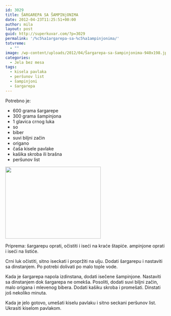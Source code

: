 ```yaml
---
id: 3029
title: ŠARGAREPA SA ŠAMPINjONIMA
date: 2012-04-23T11:25:51+00:00
author: mila
layout: post
guid: http://superkuvar.com/?p=3029
permalink: '/%c5%a1argarepa-sa-%c5%a1ampinjonima/'
totvreme:
  - ""
image: /wp-content/uploads/2012/04/Šargarepa-sa-šampinjonima-940x198.jpg
categories:
  - Jela bez mesa
tags:
  - kisela pavlaka
  - peršunov list
  - šampinjoni
  - šargarepa
---
```

Potrebno je:

  * 600 grama šargarepe
  * 300 grama šampinjona
  * 1 glavica crnog luka
  * so
  * biber
  * suvi biljni začin
  * origano
  * čaša kisele pavlake
  * kašika skroba ili brašna
  * peršunov list

<img class="alignnone size-medium wp-image-3030" title="Šargarepa sa šampinjonima" src="//superkuvar.com/wp-content/uploads/2012/04/%C5%A0argarepa-sa-%C5%A1ampinjonima-300x225.jpg" alt="" width="300" height="225" /> 

Priprema: šargarepu oprati, očistiti i iseći na kraće štapiće.  ampinjone oprati i iseći na listiće.

Crni luk očistiti, sitno iseckati i propržiti na ulju. Dodati šargarepu i nastaviti sa dinstanjem. Po potrebi dolivati po malo tople vode.

Kada je šargarepa napola izdinstana, dodati isečene šampinjone. Nastaviti sa dinstanjem dok šargarepa ne omekša. Posoliti, dodati suvi biljni začin, malo origana i mlevenog bibera. Dodati kašiku skroba i promešati. Dinstati još nekoliko minuta.

Kada je jelo gotovo, umešati kiselu pavlaku i sitno seckani peršunov list. Ukrasiti kiselom pavlakom.